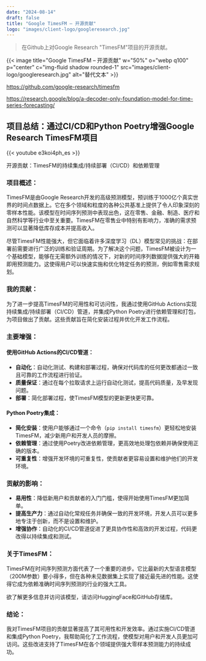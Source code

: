 ```yaml
---
date: "2024-08-14"
draft: false
title: "Google TimesFM – 开源贡献"
logo: "images/client-logo/googleresearch.jpg"
---
```



> 在Github上对Google Research "TimesFM"项目的开源贡献。


{{< image title="Google TimesFM – 开源贡献" w="50%" o="webp q100" p="center" c="img-fluid shadow rounded-1" src="images/client-logo/googleresearch.jpg" alt="替代文本" >}}

https://github.com/google-research/timesfm

https://research.google/blog/a-decoder-only-foundation-model-for-time-series-forecasting/

## 项目总结：通过CI/CD和Python Poetry增强Google Research TimesFM项目

{{< youtube e3koi4ph_es >}}

开源贡献：TimesFM的持续集成/持续部署（CI/CD）和依赖管理

### 项目概述：

TimesFM是由Google Research开发的高级预测模型，预训练于1000亿个真实世界的时间点数据上。它在多个领域和粒度的各种公共基准上提供了令人印象深刻的零样本性能。该模型在时间序列预测中表现出色，这在零售、金融、制造、医疗和自然科学等行业中至关重要。TimesFM在零售业中特别有影响力，准确的需求预测可以显著降低库存成本并提高收入。

尽管TimesFM性能强大，但它面临着许多深度学习（DL）模型常见的挑战：在部署前需要进行广泛的训练和验证周期。为了解决这个问题，TimesFM被设计为一个基础模型，能够在无需额外训练的情况下，对新的时间序列数据提供强大的开箱即用预测能力。这使得用户可以快速实施和优化特定任务的预测，例如零售需求规划。

### 我的贡献：

为了进一步提高TimesFM的可用性和可访问性，我通过使用GitHub Actions实现持续集成/持续部署（CI/CD）管道，并集成Python Poetry进行依赖管理和打包，为项目做出了贡献。这些贡献旨在简化安装过程并优化开发工作流程。

### 主要增强：

#### 使用GitHub Actions的CI/CD管道：

- **自动化**：自动化测试、构建和部署过程，确保对代码库的任何更改都通过一致且可靠的工作流程进行验证。
- **质量保证**：通过在每个拉取请求上运行自动化测试，提高代码质量，及早发现问题。
- **部署**：简化部署过程，使TimesFM模型的更新更快更可靠。

#### Python Poetry集成：

- **简化安装**：使用户能够通过一个命令（`pip install timesfm`）更轻松地安装TimesFM，减少新用户和开发人员的摩擦。
- **依赖管理**：通过使用Poetry改进依赖管理，更高效地处理包依赖并确保使用正确的版本。
- **可重复性**：增强开发环境的可重复性，使贡献者更容易设置和维护他们的开发环境。

### 贡献的影响：

- **易用性**：降低新用户和贡献者的入门门槛，使得开始使用TimesFM更加简单。
- **提高生产力**：通过自动化常规任务并确保一致的开发环境，开发人员可以更多地专注于创新，而不是设置和维护。
- **增强协作**：自动化的CI/CD管道促进了更具协作性和高效的开发过程，代码更改得以持续集成和测试。

### 关于TimesFM：

TimesFM在时间序列预测方面代表了一个重要的进步。它比最新的大型语言模型（200M参数）要小得多，但在各种未见数据集上实现了接近最先进的性能。这使得它成为依赖准确时间序列预测的行业的强大工具。

欲了解更多信息并访问该模型，请访问HuggingFace和GitHub存储库。

### 结论：

我对TimesFM项目的贡献显著提高了其可用性和开发效率。通过实施CI/CD管道和集成Python Poetry，我帮助简化了工作流程，使模型对用户和开发人员更加可访问。这些改进支持了TimesFM在各个领域提供强大零样本预测能力的持续成功。